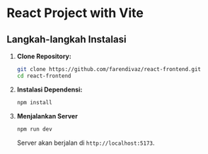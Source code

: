 # React Project with Vite

## Langkah-langkah Instalasi

1. **Clone Repository:**

   ```bash
   git clone https://github.com/farendivaz/react-frontend.git
   cd react-frontend
   ```

2. **Instalasi Dependensi:**

   ```bash
   npm install
   ```

3. **Menjalankan Server**

   ```bash
   npm run dev
   ```

   Server akan berjalan di `http://localhost:5173`.
